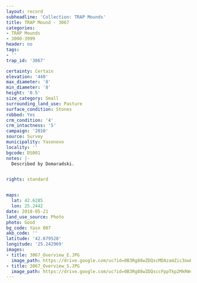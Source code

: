 ```yaml
---
layout: record
subheadline: 'Collection: TRAP Mounds'
title: TRAP Mound - 3067
categories:
- TRAP Mounds
- 3000-3999
header: no
tags:
- ''
trap_id: '3067'

certainty: Certain
elevation: '440'
max_diameter: '8'
min_diameter: '8'
height: '0.5'
size_category: Small
surrounding_land_use: Pasture
surface_condition: Stones
robbed: Yes
crm_condition: '4'
crm_intactness: '5'
campaign: '2010'
source: Survey
municipality: Yasenovo
locality: ''
bgcode: DS001
notes: |-
  Described by Domaradski.


rights: standard


maps:
  lat: 42.6285
  lon: 25.2442
date: 2018-05-21
land_use_source: Photo
photo: Good
bg_code: Yasn 007
akb_code: ''
latitude: '42.679528'
longitude: '25.242969'
images:
- title: 3067_Overview_E.JPG
  image_path: https://drive.google.com/uc?id=0B3Rg88wZDQscMDAzamZic3owUjA
- title: 3067_Overview_S.JPG
  image_path: https://drive.google.com/uc?id=0B3Rg88wZDQsccFppTkp2MkRWc3c
---
```

